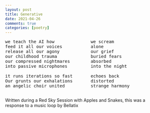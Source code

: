 ```yaml
---
layout: post
title: Generative
date: 2021-04-26
comments: true
categories: [poetry]
---
```


<pre>
we teach the AI how              we scream
feed it all our voices           alone
release all our agony            our grief
our childhood trauma             buried fears
our compressed nightmares        absorbed
into passive microphones         into the night

it runs iterations so fast       echoes back
Our grunts our exhalations       distorted
an angelic choir united          strange harmony

</pre>

Written during a Red Sky Session with Apples and Snakes, this was a response to a music loop by Bellatix
